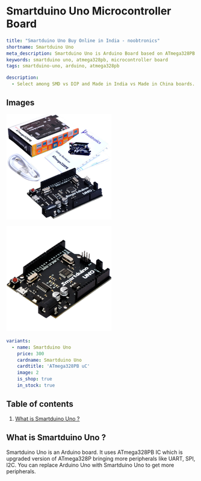 # Smartduino Uno Microcontroller Board

``` yaml
title: "Smartduino Uno Buy Online in India - noobtronics"
shortname: Smartduino Uno
meta_description: Smartduino Uno is Arduino Board based on ATmega328PB microcontroller IC. Smartduino is smarter than Arduino Uno.
keywords: smartduino uno, atmega328pb, microcontroller board
tags: smartduino-uno, arduino, atmega328pb

```

``` yaml
description: 
  - Select among SMD vs DIP and Made in India vs Made in China boards.
```

## Images
<p float="left">
  <img alt="Smartduino Uno with USB Cable" 
       src="/storage/product/smartduino-uno/smartduino-uno-with-usb-cable.jpg" width="280" 
   />
  
  <img alt="Smartduino - ATmega328PB Based Microcontroller Board" 
       src="/storage/product/smartduino-uno/smarduino-uno-atmega328pb-board.jpg" width="280" 
   />
</p>

``` yaml
variants:
  - name: Smartduino Uno
    price: 300
    cardname: Smartduino Uno
    cardtitle: 'ATmega328PB uC'
    image: 2
    is_shop: true
    in_stock: true
```

## Table of contents
1. [What is Smartduino Uno ?](#What-is-Smartduino-Uno)

<a name="What-is-Arduino-Uno"></a>
## What is Smartduino Uno ? 
Smartduino Uno is an Arduino board. It uses ATmega328PB IC which is upgraded version of ATmega328P bringing more peripherals like UART, SPI, I2C. You can replace Arduino Uno with Smartduino Uno to get more peripherals.


